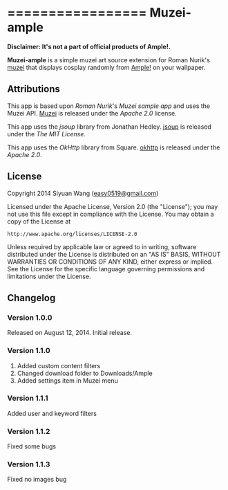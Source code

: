 =================
Muzei-ample
=================

**Disclaimer: It's not a part of official products of Ample!.**

**Muzei-ample** is a simple muzei art source extension for Roman Nurik's [muzei](http://muzei.co) that displays cosplay randomly from [Ample!](http://ample-cosplay.com) on your wallpaper.

## Attributions
This app is based upon *Roman Nurik*'s *Muzei sample app* and uses the Muzei API.
[Muzei](http://muzei.co) is released under the *Apache 2.0* license.

This app uses the *jsoup* library from Jonathan Hedley.
[jsoup](http://jsoup.org/) is released under the *The MIT License*.

This app uses the *OkHttp* library from Square.
[okhttp](http://square.github.io/okhttp/) is released under the *Apache 2.0*.

## License

Copyright 2014 Siyuan Wang (easy0519@gmail.com)

Licensed under the Apache License, Version 2.0 (the "License");
you may not use this file except in compliance with the License.
You may obtain a copy of the License at

    http://www.apache.org/licenses/LICENSE-2.0

Unless required by applicable law or agreed to in writing, software
distributed under the License is distributed on an "AS IS" BASIS,
WITHOUT WARRANTIES OR CONDITIONS OF ANY KIND, either express or implied.
See the License for the specific language governing permissions and
limitations under the License.


Changelog
---------

### Version 1.0.0

Released on August 12, 2014. Initial release.

### Version 1.1.0

1. Added custom content filters
2. Changed download folder to Downloads/Ample
3. Added settings item in Muzei menu

### Version 1.1.1

Added user and keyword filters

### Version 1.1.2

Fixed some bugs

### Version 1.1.3

Fixed no images bug
